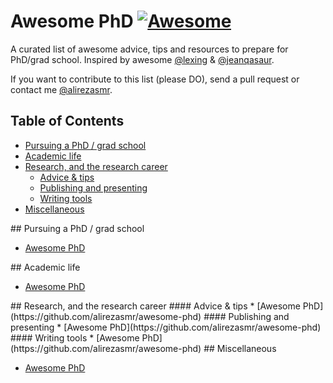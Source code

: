 # Awesome PhD [![Awesome](https://cdn.rawgit.com/sindresorhus/awesome/d7305f38d29fed78fa85652e3a63e154dd8e8829/media/badge.svg)](https://github.com/sindresorhus/awesome)

A curated list of awesome advice, tips and resources to prepare for PhD/grad school. Inspired by awesome [@lexing](https://twitter.com/lexing) & [@jeanqasaur](https://twitter.com/jeanqasaur).

If you want to contribute to this list (please DO), send a pull request or contact me [@alirezasmr](https://twitter.com/alirezasmr).

## Table of Contents

<!-- MarkdownTOC depth=4 -->

- [Pursuing a PhD / grad school](#phd)
- [Academic life](#academic)
- [Research, and the research career](#research)
    - [Advice & tips](#research-advice)
    - [Publishing and presenting](#research-publishing-presenting)
    - [Writing tools](#research-writing-tools)
- [Miscellaneous](#general)

<!-- /MarkdownTOC -->

<a name="phd" />
## Pursuing a PhD / grad school

* [Awesome PhD](https://github.com/alirezasmr/awesome-phd)

<a name="academic" />
## Academic life

* [Awesome PhD](https://github.com/alirezasmr/awesome-phd)

<a name="research" />
## Research, and the research career

<a name="research-advice" />
#### Advice & tips
* [Awesome PhD](https://github.com/alirezasmr/awesome-phd)

<a name="research-publishing-presenting" />
#### Publishing and presenting
* [Awesome PhD](https://github.com/alirezasmr/awesome-phd)

<a name="research-writing-tools" />
#### Writing tools
* [Awesome PhD](https://github.com/alirezasmr/awesome-phd)

<a name="general" />
## Miscellaneous

* [Awesome PhD](https://github.com/alirezasmr/awesome-phd)
